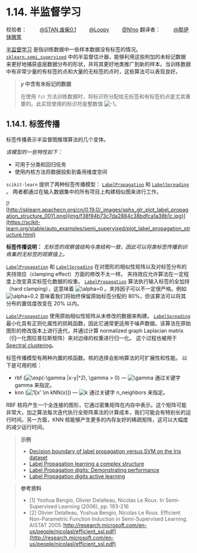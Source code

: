 # 1.14. 半监督学习

校验者：
        [@STAN,废柴0.1](https://github.com/apachecn/scikit-learn-doc-zh)
        [@Loopy](https://github.com/loopyme)
        [@N!no](https://github.com/lovelybuggies)
翻译者：
        [@那伊抹微笑](https://github.com/apachecn/scikit-learn-doc-zh)

[半监督学习](https://en.wikipedia.org/wiki/Semi-supervised_learning) 是指训练数据中一些样本数据没有标签的情况。[`sklearn.semi_supervised`](classes.html#module-sklearn.semi_supervised "sklearn.semi_supervised") 中的半监督估计器，能够利用这些附加的未标记数据来更好地捕获底层数据分布的形状，并将其更好地类推广到新的样本。当训练数据中有非常少量的有标签的点和大量的无标签的点时，这些算法可以表现良好。

> ***y* 中含有未标记的数据**
>
>在使用 `fit` 方法训练数据时，将标识符分配给无标签和有标签的点是尤其重要的。此实现使用的标识符是整数值 ![-1](img/8b3be66a25e0c33787b341667b261360.jpg)。

## 1.14.1. 标签传播

标签传播表示半监督图推理算法的几个变体。

*该模型的一些特性如下：*

*   可用于分类和回归任务
*   使用内核方法将数据投影到备用维度空间

`scikit-learn` 提供了两种标签传播模型： [`LabelPropagation`](https://scikit-learn.org/stable/modules/generated/sklearn.semi_supervised.LabelPropagation.html#sklearn.semi_supervised.LabelPropagation "sklearn.semi_supervised.LabelPropagation") 和 [`LabelSpreading`](https://scikit-learn.org/stable/modules/generated/sklearn.semi_supervised.LabelSpreading.html#sklearn.semi_supervised.LabelSpreading "sklearn.semi_supervised.LabelSpreading") 。 两者都通过在输入数据集中的所有项目上构建相似图来进行工作。

[![http://sklearn.apachecn.org/cn/0.19.0/_images/sphx_glr_plot_label_propagation_structure_0011.png](img/f38f84b73c7da2884c38bdfca1a38b1c.jpg)](https://scikit-learn.org/stable/auto_examples/semi_supervised/plot_label_propagation_structure.html)

**标签传播说明：** *无标签的观察值结构与类结构一致，因此可以将类标签传播到训练集的无标签的观察值上。*

[`LabelPropagation`](https://scikit-learn.org/stable/modules/generated/sklearn.semi_supervised.LabelPropagation.html#sklearn.semi_supervised.LabelPropagation "sklearn.semi_supervised.LabelPropagation") 和 [`LabelSpreading`](https://scikit-learn.org/stable/modules/generated/sklearn.semi_supervised.LabelSpreading.html#sklearn.semi_supervised.LabelSpreading "sklearn.semi_supervised.LabelSpreading") 在对图形的相似性矩阵以及对标签分布的夹持效应（clamping effect）方面的修改不太一样。 夹持效应允许算法在一定程度上改变真实标签化数据的权重。 [`LabelPropagation`](https://scikit-learn.org/stable/modules/generated/sklearn.semi_supervised.LabelPropagation.html#sklearn.semi_supervised.LabelPropagation "sklearn.semi_supervised.LabelPropagation") 算法执行输入标签的全加持（hard clamping），这意味着 ![\alpha=0](img/1ff751c4de3bbad5543f0dbbad73dd35.jpg) 。夹持因子可以不一定很严格。例如 ![\alpha=0.2](img/db30d43fd890d5f28b84a667ddfbb39d.jpg) 意味着我们将始终保留原始标签分配的 80%，但该算法可以将其分布的置信度改变在 20% 以内。

[`LabelPropagation`](https://scikit-learn.org/stable/modules/generated/sklearn.semi_supervised.LabelPropagation.html#sklearn.semi_supervised.LabelPropagation "sklearn.semi_supervised.LabelPropagation") 使用原始相似性矩阵从未修改的数据来构建。 [`LabelSpreading`](https://scikit-learn.org/stable/modules/generated/sklearn.semi_supervised.LabelSpreading.html#sklearn.semi_supervised.LabelSpreading "sklearn.semi_supervised.LabelSpreading") 最小化具有正则化属性的损耗函数，因此它通常更适用于噪声数据。该算法在原始图形的修改版本上进行迭代，并通过计算 normalized graph Laplacian matrix（归一化图拉普拉斯矩阵）来对边缘的权重进行归一化。 这个过程也被用于 [Spectral clustering](clustering.html#spectral-clustering)。

标签传播模型有两种内置的核函数。核的选择会影响算法的可扩展性和性能。 以下是可用的核：

*   rbf (![\exp(-\gamma |x-y|^2), \gamma &gt; 0](img/26f66401927461c0129b7f4ad33e5322.jpg)) — ![\gamma](img/6552bde3d3999c1a9728016416932af7.jpg) 通过关键字 gamma 来指定。
*   knn (![1[x' \in kNN(x)]](img/6db85b1ad926d9ad860d58629ff5f235.jpg)) — ![k](img/f93871977da52a6d11045d57c3e18728.jpg) 通过关键字 n_neighbors 来指定。

RBF 核将产生一个全连接的图形，它通过密集矩阵在内存中表示。这个矩阵可能非常大，加之算法每次迭代执行全矩阵乘法的计算成本，我们可能会有特别长的运行时间。另一方面，KNN 核能够产生更多的内存友好的稀疏矩阵，这可以大幅度的减少运行时间。

> **示例**
>
> *   [Decision boundary of label propagation versus SVM on the Iris dataset](https://scikit-learn.org/stable/auto_examples/semi_supervised/plot_label_propagation_versus_svm_iris.html#sphx-glr-auto-examples-semi-supervised-plot-label-propagation-versus-svm-iris-py)
> *   [Label Propagation learning a complex structure](https://scikit-learn.org/stable/auto_examples/semi_supervised/plot_label_propagation_structure.html#sphx-glr-auto-examples-semi-supervised-plot-label-propagation-structure-py)
> *   [Label Propagation digits: Demonstrating performance](https://scikit-learn.org/stable/auto_examples/semi_supervised/plot_label_propagation_digits.html#sphx-glr-auto-examples-semi-supervised-plot-label-propagation-digits-py)
> *   [Label Propagation digits active learning](https://scikit-learn.org/stable/auto_examples/semi_supervised/plot_label_propagation_digits_active_learning.html#sphx-glr-auto-examples-semi-supervised-plot-label-propagation-digits-active-learning-py)

> **参考资料**
>
> * [1] Yoshua Bengio, Olivier Delalleau, Nicolas Le Roux. In Semi-Supervised Learning (2006), pp. 193-216
> * [2] Olivier Delalleau, Yoshua Bengio, Nicolas Le Roux. Efficient Non-Parametric Function Induction in Semi-Supervised Learning. AISTAT 2005 [http://research.microsoft.com/en-us/people/nicolasl/efficient_ssl.pdf](http://research.microsoft.com/en-us/people/nicolasl/efficient_ssl.pdf)

